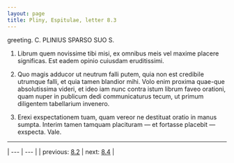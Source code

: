 ```yaml
---
layout: page
title: Pliny, Espitulae, letter 8.3
---
```


greeting. C. PLINIUS SPARSO SUO S.



1. Librum quem novissime tibi misi, ex omnibus meis vel maxime placere significas. Est eadem opinio cuiusdam eruditissimi.



2. Quo magis adducor ut neutrum falli putem, quia non est credibile utrumque falli, et quia tamen blandior mihi. Volo enim proxima quae-que absolutissima videri, et ideo iam nunc contra istum librum faveo orationi, quam nuper in publicum dedi communicaturus tecum, ut primum diligentem tabellarium invenero.



3. Erexi exspectationem tuam, quam vereor ne destituat oratio in manus sumpta. Interim tamen tamquam placituram — et fortasse placebit — exspecta. Vale.



---

| --- | --- |
| previous: [8.2](../8.2/) | next: [8.4](../8.4/) |